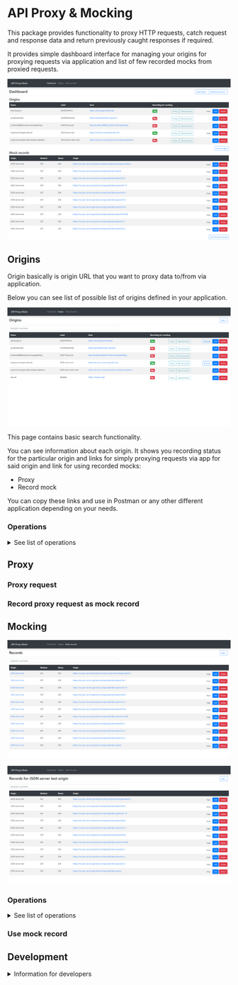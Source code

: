 # API Proxy & Mocking

This package provides functionality to proxy HTTP requests, catch request and response data and return previously caught responses if required.

It provides simple dashboard interface for managing your origins for proxying requests via application and list of few recorded mocks from proxied requests.

![alt text](/docs/images/dashboard.png "Dashboard")

## Origins

Origin basically is origin URL that you want to proxy data to/from via application.

Below you can see list of possible list of origins defined in your application.

![alt text](/docs/images/origin.png "Origins")

This page contains basic search functionality.

You can see information about each origin. It shows you recording status for the particular origin and links for simply proxying requests via app for said origin and link for using recorded mocks:

* Proxy
* Record mock

You can copy these links and use in Postman or any other different application depending on your needs.

### Operations

<details>
  <summary> See list of operations</summary>

_Operation links are relative for your application domain._

#### Add

* [Add origin](/admin/origin/add)

![alt text](/docs/images/origin_add.png "Add origin")

#### Edit

* [Add origin](/admin/origin/{origin_id}/edit)

![alt text](/docs/images/origin_edit.png "Edit origin")

#### Delete

* [Add origin](/admin/origin/{origin_id}/delete)

![alt text](/docs/images/origin_delete.png "Delete origin")
</details>

## Proxy

### Proxy request

### Record proxy request as mock record

## Mocking

![alt text](/docs/images/mock_complete.png "Mocked records")

![alt text](/docs/images/mock_origin.png "Mocked records for specific proxy")

### Operations

<details>
  <summary> See list of operations</summary>

_Operation links are relative for your application domain._

#### Add

* [Add mock record](/admin/mock/add)

* [Add mock record for specific origin](/admin/origin/{origin_id}/mock/add)

![alt text](/docs/images/mock_add.png "Add mock record")

#### Edit

* [Edit mock record](/admin/origin/{origin_id}/mock/{method}/{mock_id}/edit)

![alt text](/docs/images/mock_edit.png "Edit mock record")

#### Delete

* [Delete mock record](/admin/origin/{origin_id}/mock/{method}/{mock_id}/delete)

![alt text](/docs/images/mock_delete.png "Delete mock record")

</details>

### Use mock record

## Development

<details>
  <summary> Information for developers</summary>

* Prepare environment config:

    Copy `.env.example` file as `.env`:

    ```bash
    cp .env.example .env
    ```

* Start application:

    Local:

    ```bash
    php -S localhost:80 -t ./public
    ```
  
    Docker Compose:

    ```bash
    docker-compose up -d
    ```
  
    GNU Make:

    ```bash
    make up
    ```

* Build dependencies:

    Local:
    
    ```bash
    composer install
    ```
    
    Docker Compose:
    
    ```bash
    docker-compose exec php composer install
    ```
    
    GNU Make:
    
    ```bash
    make composer install
    ```
</details>